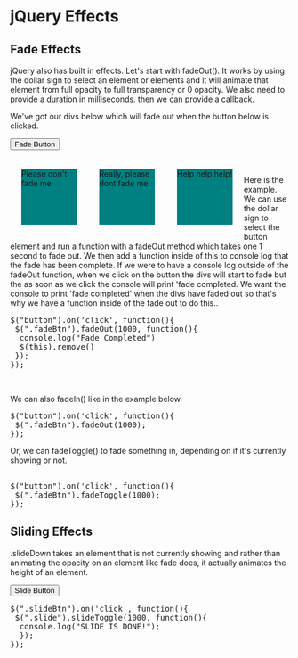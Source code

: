 <!DOCTYPE html>
<html>
<head>
	<title>jQuery Effects</title>
	<script type="text/javascript" src="https://code.jquery.com/jquery-3.3.1.min.js"></script>
	<style type="text/css">
		.fade {
			width: 100px;
			height: 100px;
			background: teal;
			float: left;
			margin: 20px;
		}
		.slide {
			width: 100px;
			height: 100px;
			background: orange;
			float: left;
			margin: 20px;
			display: none;
		}
	</style>
</head>
<body>
<h1>jQuery Effects</h1>

<h2>Fade Effects</h2>

 <p>jQuery also has built in effects. Let's start with fadeOut(). It works by using the dollar sign to select an element or elements and it will animate that element from full opacity to full transparency or 0 opacity. We also need to provide a duration in milliseconds. then we can provide a callback.</p>

 <p>We've got our divs below which will fade out when the button below is clicked.</p>

<button class="fadeBtn">Fade Button</button>
<br>
<div class="fade">Please don't fade me</div>
<div class="fade">Really, please dont fade me</div>
<div class="fade">Help help help!</div>
<br>
<p>Here is the example. We can use the dollar sign to select the button element and run a function with a fadeOut method which takes one 1 second to fade out. We then add a function inside of this to console log that the fade has been complete. If we were to have a console log outside of the fadeOut function, when we click on the button the divs will start to fade but the as soon as we click the console will print 'fade completed. We want the console to print 'fade completed' when the divs have faded out so that's why we have a function inside of the fade out to do this..</p>


<pre>
$("button").on('click', function(){
 $(".fadeBtn").fadeOut(1000, function(){
  console.log("Fade Completed")
  $(this).remove()
 });
});
</pre>

<br>
<p>We can also fadeIn() like in the example below.</p>
<pre>
$("button").on('click', function(){
 $(".fadeBtn").fadeOut(1000);
});	
</pre>

<p>Or, we can fadeToggle() to fade something in, depending on if it's currently showing or not.</p>
<pre>	
$("button").on('click', function(){
 $(".fadeBtn").fadeToggle(1000);
});
</pre>

<h2>Sliding Effects</h2>

<p>.slideDown takes an element that is not currently showing and rather than animating the opacity on an element like fade does, it actually animates the height of an element.</p>
<button class="slideBtn">Slide Button</button>
<br>
<div class="slide">Slide down</div>
<div class="slide">Sliding down</div>
<div class="slide">sliding dowwwwn</div>
<pre>
$(".slideBtn").on('click', function(){
 $(".slide").slideToggle(1000, function(){
  console.log("SLIDE IS DONE!");
  });
});	
</pre>

<script>
  $(".fadeBtn").on('click', function(){
    $(".fade").fadeToggle(1000);
  });
  $(".slideBtn").on('click', function(){
    $(".slide").slideToggle(1000, function(){
      console.log("SLIDE IS DONE!");
    });
  });
</script>

</body>
</html>
